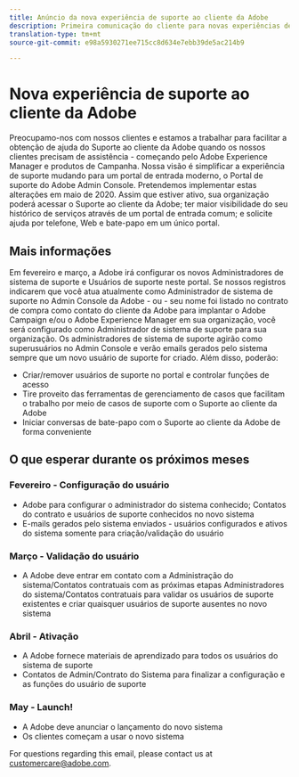 ```yaml
---
title: Anúncio da nova experiência de suporte ao cliente da Adobe
description: Primeira comunicação do cliente para novas experiências de suporte
translation-type: tm+mt
source-git-commit: e98a5930271ee715cc8d634e7ebb39de5ac214b9

---
```



# Nova experiência de suporte ao cliente da Adobe

Preocupamo-nos com nossos clientes e estamos a trabalhar para facilitar a obtenção de ajuda do Suporte ao cliente da Adobe quando os nossos clientes precisam de assistência - começando pelo Adobe Experience Manager e produtos de Campanha. Nossa visão é simplificar a experiência de suporte mudando para um portal de entrada moderno, o Portal de suporte do Adobe Admin Console. Pretendemos implementar estas alterações em maio de 2020. Assim que estiver ativo, sua organização poderá acessar o Suporte ao cliente da Adobe; ter maior visibilidade do seu histórico de serviços através de um portal de entrada comum; e solicite ajuda por telefone, Web e bate-papo em um único portal.

## Mais informações

Em fevereiro e março, a Adobe irá configurar os novos Administradores de sistema de suporte e Usuários de suporte neste portal. Se nossos registros indicarem que você atua atualmente como Administrador de sistema de suporte no Admin Console da Adobe - ou - seu nome foi listado no contrato de compra como contato do cliente da Adobe para implantar o Adobe Campaign e/ou o Adobe Experience Manager em sua organização, você será configurado como Administrador de sistema de suporte para sua organização.
Os administradores de sistema de suporte agirão como superusuários no Admin Console e verão emails gerados pelo sistema sempre que um novo usuário de suporte for criado. Além disso, poderão:

* Criar/remover usuários de suporte no portal e controlar funções de acesso
* Tire proveito das ferramentas de gerenciamento de casos que facilitam o trabalho por meio de casos de suporte com o Suporte ao cliente da Adobe
* Iniciar conversas de bate-papo com o Suporte ao cliente da Adobe de forma conveniente

## O que esperar durante os próximos meses

### Fevereiro - Configuração do usuário

* Adobe para configurar o administrador do sistema conhecido; Contatos do contrato e usuários de suporte conhecidos no novo sistema
* E-mails gerados pelo sistema enviados - usuários configurados e ativos do sistema somente para criação/validação do usuário


### Março - Validação do usuário

* A Adobe deve entrar em contato com a Administração do sistema/Contatos contratuais com as próximas etapas Administradores do sistema/Contatos contratuais para validar os usuários de suporte existentes e criar quaisquer usuários de suporte ausentes no novo sistema

### Abril - Ativação

* A Adobe fornece materiais de aprendizado para todos os usuários do sistema de suporte
* Contatos de Admin/Contrato do Sistema para finalizar a configuração e as funções do usuário de suporte

### May - Launch!

* A Adobe deve anunciar o lançamento do novo sistema
* Os clientes começam a usar o novo sistema

For questions regarding this email, please contact us at [customercare@adobe.com](mailto:customercare@adobe.com).

